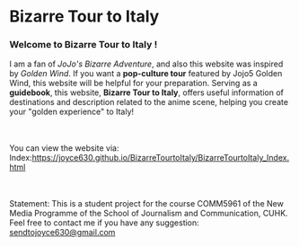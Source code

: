 # Bizarre Tour to Italy
<h3>Welcome to <b>Bizarre Tour to Italy</b> !</h3>
I am a fan of <i>JoJo's Bizarre Adventure</i>, and also this website was inspired by <i>Golden Wind</i>. If you want a <b>pop-culture tour</b> featured by Jojo5 Golden Wind, this website will be helpful for your preparation. 
Serving as a <b>guidebook</b></span>, this website, <b>Bizarre Tour to Italy</b>, offers useful information of destinations and description related to the anime scene, helping you create your "golden experience" to Italy! 


<br><br>You can view the website via:
<br>Index:https://joyce630.github.io/BizarreTourtoItaly/BizarreTourtoItaly_Index.html

<br><br>Statement: This is a student project for the course COMM5961 of the New Media Programme of the School of Journalism and Communication, CUHK. Feel free to contact me if you have any suggestion: sendtojoyce630@gmail.com
